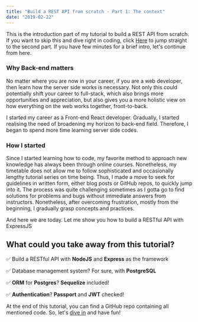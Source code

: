 ```yaml
---
title: "Build a REST API from scratch - Part 1: The context"
date: "2019-02-22"
---
```


This is the introduction part of my tutorial to build a REST API from scratch. If you want to skip this and dive right in coding, click [Here](../rest-api-postgres-part-2) to jump straight to the second part. If you have few minutes for a brief intro, let's continue from here.

### Why Back-end matters
No matter where you are now in your career, if you are a web developer, then learn how the server side works is necessary. Not only this could potentially shift your career to full-stack, which also brings more opportunities and appreciation, but also gives you a more holistic view on how everything on the web works together, front-to-back.

I started my career as a Front-end React developer. Gradually, I started realising the need of broadening my horizon to back-end field. Therefore, I began to spend more time learning server side codes.

### How I started
Since I started learning how to code, my favorite method to approach new knowledge has always been through online courses. Nonetheless, my timetable does not allow me to follow sophisticated and occasionally  lengthy tutorial series on time being. Thus, I made a move to seek for guidelines in written form, either blog posts or GitHub repos, to quickly jump into it. The process was quite challenging sometimes as I gotta go to find solutions for problems and bugs without immediate answers from instructors. Nonetheless, after overcoming frustration, mostly from the beginning, I gradually grasp concepts and practices.

And here we are today. Let me show you how to build a RESTful API with ExpressJS

## What could you take away from this tutorial?

✅ Build a RESTful API with **NodeJS** and **Express** as the framework

✅ Database management system? For sure, with **PostgreSQL**

✅ **ORM** for **Postgres**? **Sequelize** included!

✅ **Authentication**? **Passport** and **JWT** checked!

At the end of this tutorial, you can find a GitHub repo containing all mentioned code. So, let's [dive in](../rest-api-postgres-part-2) and have fun!
